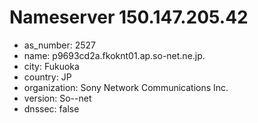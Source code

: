 # Nameserver 150.147.205.42

* as_number: 2527
* name: p9693cd2a.fkoknt01.ap.so-net.ne.jp.
* city: Fukuoka
* country: JP
* organization: Sony Network Communications Inc.
* version: So--net
* dnssec: false
